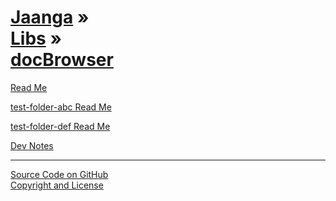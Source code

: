 [Jaanga](../../index.html ) &raquo;<br>[Libs]( ../index.html ) &raquo;</br>[docBrowser]( ./index.html )
================================================================================================

<p id=rm >
	<a href=JavaScript:displayPage("readme.md",rm); >Read Me</a>
</p>

<p id=abc >
	<a href=JavaScript:displayPage("./test-folder-abc/readme.md",abc); >test-folder-abc Read Me</a>
</p>


<p id=def >
	<a href=JavaScript:displayPage("./test-folder-def/readme.md",def); >test-folder-def Read Me</a>
</p>

<p id=dvn >
	<a href=JavaScript:displayPage("./dev-notes.md",dvn); >Dev Notes</a>
</p>

****

[Source Code on GitHub]( https://github.com/jaanga/libs/db/ )  
[Copyright and License]( https://github.com/jaanga/jaanga.github.io/blob/master/jaanga-copyright-and-mit-license.md )